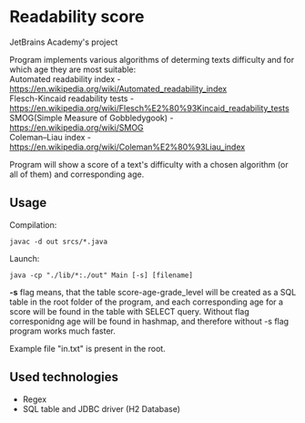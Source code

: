 # Readability score
JetBrains Academy's project

Program implements various algorithms of determing texts difficulty and for which age they are most suitable:  
Automated readability index - https://en.wikipedia.org/wiki/Automated_readability_index  
Flesch-Kincaid readability tests - https://en.wikipedia.org/wiki/Flesch%E2%80%93Kincaid_readability_tests  
SMOG(Simple Measure of Gobbledygook) - https://en.wikipedia.org/wiki/SMOG  
Coleman–Liau index - https://en.wikipedia.org/wiki/Coleman%E2%80%93Liau_index

Program will show a score of a text's difficulty with a chosen algorithm (or all of them) and corresponding age.

## Usage
Compilation:
```
javac -d out srcs/*.java
```
Launch:
```
java -cp "./lib/*:./out" Main [-s] [filename]
```
**-s** flag means, that the table score-age-grade_level will be created as a SQL table in the root folder of the program, and each corresponding age for a score will be found in the table with SELECT query. Without flag corresponidng age will be found in hashmap, and therefore without -s flag program works much faster.  

Example file "in.txt" is present in the root.  

## Used technologies
- Regex
- SQL table and JDBC driver (H2 Database)

